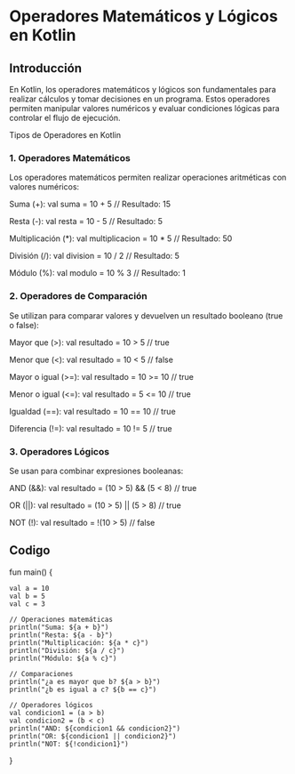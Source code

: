 # Operadores Matemáticos y Lógicos en Kotlin

## Introducción

En Kotlin, los operadores matemáticos y lógicos son fundamentales para realizar cálculos y tomar decisiones en un programa. Estos operadores permiten manipular valores numéricos y evaluar condiciones lógicas para controlar el flujo de ejecución.

Tipos de Operadores en Kotlin


### 1. Operadores Matemáticos

Los operadores matemáticos permiten realizar operaciones aritméticas con valores numéricos:

Suma (+): val suma = 10 + 5 // Resultado: 15

Resta (-): val resta = 10 - 5 // Resultado: 5

Multiplicación (*): val multiplicacion = 10 * 5 // Resultado: 50

División (/): val division = 10 / 2 // Resultado: 5

Módulo (%): val modulo = 10 % 3 // Resultado: 1


### 2. Operadores de Comparación

Se utilizan para comparar valores y devuelven un resultado booleano (true o false):

Mayor que (>): val resultado = 10 > 5 // true

Menor que (<): val resultado = 10 < 5 // false

Mayor o igual (>=): val resultado = 10 >= 10 // true

Menor o igual (<=): val resultado = 5 <= 10 // true

Igualdad (==): val resultado = 10 == 10 // true

Diferencia (!=): val resultado = 10 != 5 // true


### 3. Operadores Lógicos

Se usan para combinar expresiones booleanas:

AND (&&): val resultado = (10 > 5) && (5 < 8) // true

OR (||): val resultado = (10 > 5) || (5 > 8) // true

NOT (!): val resultado = !(10 > 5) // false


## Codigo 
fun main() {

    val a = 10
    val b = 5
    val c = 3
    
    // Operaciones matemáticas
    println("Suma: ${a + b}")
    println("Resta: ${a - b}")
    println("Multiplicación: ${a * c}")
    println("División: ${a / c}")
    println("Módulo: ${a % c}")
    
    // Comparaciones
    println("¿a es mayor que b? ${a > b}")
    println("¿b es igual a c? ${b == c}")
    
    // Operadores lógicos
    val condicion1 = (a > b)
    val condicion2 = (b < c)
    println("AND: ${condicion1 && condicion2}")
    println("OR: ${condicion1 || condicion2}")
    println("NOT: ${!condicion1}")
}
